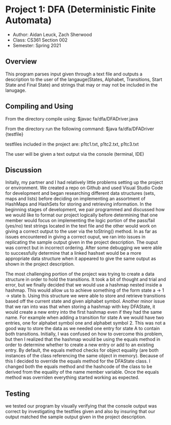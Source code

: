 # Project 1: DFA (Deterministic Finite Automata)

* Author: Aidan Leuck, Zach Sherwood
* Class: CS361 Section 002
* Semester: Spring 2021

## Overview

This program parses input given through a text file and outputs a description to the user of the langauge(States, Alphabet, Transitions, Start State and Final State) and strings that may or may not be included in the lanugage.

## Compiling and Using

From the directory compile using: $javac fa/dfa/DFADriver.java

From the directory run the following command: $java fa/dfa/DFADriver {testfile}

testfiles included in the project are: p1tc1.txt, p1tc2.txt, p1tc3.txt

The user will be given a text output via the console (terminal, IDE)

## Discussion

Initally, my partner and I had relatively little problems setting up the project or environment. We created a repo on Github and used Visual Studio Code for development and began researching different data structures (sets, maps and lists) before deciding on implementing an assortment of HashMaps and HashSets for storing and retrieving information. In the beginning stages of development, we pair programmed and discussed how we would like to format our project logically before determining that one member would focus on implementing the logic portion of the pass/fail (yes/no) test strings located in the text file and the other would work on giving a correct output to the user via the toString() method. In as far as issues encountered in giving a correct ouput, we ran into issues in replicating the sample output given in the project description. The ouput was correct but in incorrect ordering. After some debugging we were able to successfully determine that a linked hashset would be a more appropriate data structure when it appeared to give the same output as shown in the project description.

The most challenging portion of the project was trying to create a data structure in order to hold the transitions. It took a bit of thought and trial and error, but we finally decided that we would use a hashmap nested inside a hashmap. This would allow us to achieve something of the form state a -> 1 -> state b. Using this structure we were able to store and retrieve transitions based off the current state and given alphabet symbol. Another minor issue that we ran into was that when storing a hashmap with key DFAState, it would create a new entry into the first hashmap even if they had the same name. For example when adding a transition for state A we would have two entries, one for alphabet symbol one and alphabet symbol 2. This was not a good way to store the data as we needed one entry for state A to contain both transitions. Initially, I was confused on how to overcome this problem, but then I realized that the hashmap would be using the equals method in order to determine whether to create a new entry or add to an existing entry. By default, the equals method checks for object equality (are both instances of the class referencing the same object in memory). Because of this I decided to override the equals method for the DFAState class. I changed both the equals method and the hashcode of the class to be derived from the equality of the name member variable. Once the equals method was overriden everything started working as expected.

## Testing

we tested our program by visually verifying that the console output was correct by investigating the testfiles given and also by insuring that our output matched the sample output given in the project description.


